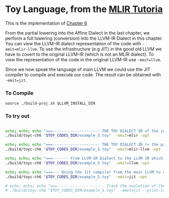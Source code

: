 
# Toy Language, from the [MLIR Tutoria](https://mlir.llvm.org/docs/Tutorials/Toy/)

This is the implementation of [Chapter 6](https://mlir.llvm.org/docs/Tutorials/Toy/Ch-6/)

From the partial lowering into the Affine Dialect in the last chapter, we perform a full lowering (conversion) into the LLVM-IR Dialect in this chapter. You can view the LLVM-IR dialect representation of the code with `-emit=mlir-llvm`. To use the infrastructure (e.g JIT) in the good old LLVM we have to covert to the original LLVM-IR (which is not an MLIR dialect). To view the representation of the code in the original LLVM-IR use `-emit=llvm`.

Since we now speak the language of main LLVM we could use the JIT compiler to compile and execute our code. The result can be obtained with `-emit=jit`.


### To Compile
`source ./build-proj.sh $LLVM_INSTALL_DIR`

### To try out
```bash

echo; echo; echo "===--------------------- THE TOY DIALECT IR of the input code  -----------===="
./build/toyc-ch6 "$TOY_CODES_DIR/example_5.toy"  -emit=mlir -opt

echo; echo; echo "===--------------------- THE TOY DIALECT IR (+ the partial Affine IR) lowered (converted) fully to the LLVM-IR Dialect  -----------===="
./build/toyc-ch6 "$TOY_CODES_DIR/example_5.toy"  -emit=mlir-llvm -opt

echo; echo; echo "===------- From LLVM-IR Dialect to the LLVM IR which is out side MLIR ------===="
./build/toyc-ch6 "$TOY_CODES_DIR/example_5.toy"  -emit=llvm -opt

echo; echo; echo "===--- Using the Jit compiler from the main LLVM to execute IR of the input code! ---==="
./build/toyc-ch6 "$TOY_CODES_DIR/example_5.toy"  -emit=jit -opt

# echo; echo; echo "===--------------------- Track the evolution of the IR throughout the pipeline  -----------===="
# ./build/toyc-ch6 "$TOY_CODES_DIR/example_5.toy"  -emit=jit --print-ir-after-all

```
